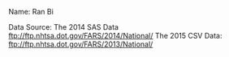 Name: Ran Bi

Data Source:
The 2014 SAS Data ftp://ftp.nhtsa.dot.gov/FARS/2014/National/ 
The 2015 CSV Data: ftp://ftp.nhtsa.dot.gov/FARS/2013/National/

